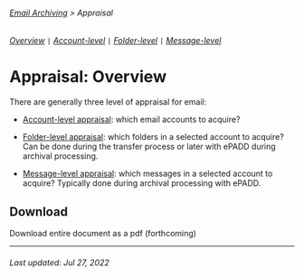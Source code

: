 ###### [Email Archiving](../README.md) > Appraisal
###### [Overview](overview.md) `|` [Account-level](account-level-appraisal.md) `|` [Folder-level](folder-level-appraial.md) `|` [Message-level](message-level-appraisal.md)

# Appraisal: Overview
There are generally three level of appraisal for email:

- [Account-level appraisal](account-level-appraisal.md): which email accounts to acquire?

- [Folder-level appraisal](folder-level-appraisal.md): which folders in a selected account to acquire? Can be done during the transfer process or later with ePADD during archival processing.

- [Message-level appraisal](message-level-appraisal.md): which messages in a selected account to acquire? Typically done during archival processing with ePADD.

## Download
Download entire document as a pdf (forthcoming)
***

###### Last updated: Jul 27, 2022
